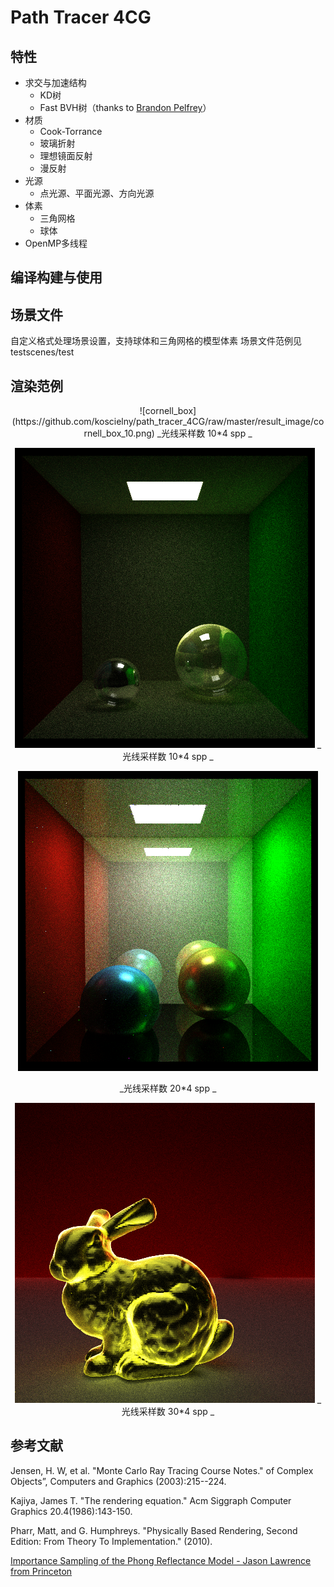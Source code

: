 Path Tracer 4CG
====
特性
----
* 求交与加速结构
  - KD树
  - Fast BVH树（thanks to [Brandon Pelfrey](https://github.com/brandonpelfrey/Fast-BVH)）
* 材质
  - Cook-Torrance
  - 玻璃折射
  - 理想镜面反射
  - 漫反射
* 光源
  - 点光源、平面光源、方向光源
* 体素
  - 三角网格
  - 球体
* OpenMP多线程


编译构建与使用
-----

场景文件
-----
自定义格式处理场景设置，支持球体和三角网格的模型体素
场景文件范例见testscenes/test

渲染范例
----
<div align=center>
![cornell_box](https://github.com/koscielny/path_tracer_4CG/raw/master/result_image/cornell_box_10.png)
_光线采样数 10*4 spp _

![glass](https://github.com/koscielny/path_tracer_4CG/raw/master/result_image/cornell_box_12.png)
_光线采样数 10*4 spp _

![specular_sphere](https://github.com/koscielny/path_tracer_4CG/raw/master/result_image/cornell_box_21.png)

_光线采样数 20*4 spp _

![cook-torrance_bunny](https://github.com/koscielny/path_tracer_4CG/raw/master/result_image/bunny_29.png)
_光线采样数 30*4 spp _

</div>

参考文献
-----
Jensen, H. W, et al. "Monte Carlo Ray Tracing Course Notes." of Complex Objects”, Computers and Graphics (2003):215--224.

Kajiya, James T. "The rendering equation." Acm Siggraph Computer Graphics 20.4(1986):143-150.

Pharr, Matt, and G. Humphreys. "Physically Based Rendering, Second Edition: From Theory To Implementation." (2010).

[Importance Sampling of the Phong Reflectance Model - Jason Lawrence from Princeton](http://www.cs.princeton.edu/courses/archive/fall12/cos526/papers/importance.pdf)